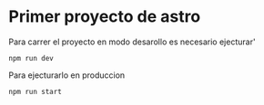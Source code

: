 # Primer proyecto de astro

Para carrer el proyecto en modo desarollo es necesario ejecturar'

```
npm run dev

```

Para ejecturarlo en produccion

```
npm run start
```
